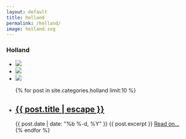 ```yaml
---
layout: default
title: holland
permalink: /holland/
image: holland.svg
---
```


<div class="row">
	<div class="country-header">
		<a class="back-explore glyphicon glyphicon-chevron-left" href="{{site.baseurl}}/continents/europe/"></a>
		<h3 class="country-heading">Holland</h3>
	</div>
</div>

<div class="">
	<ul class="country-stats-container">
		<li class=""><img class="" src="{{site.baseurl}}/assets/countries/hollandpop.svg"/></li>
		<li class=""><img class="" src="{{site.baseurl}}/assets/countries/hollandcap.svg"/></li>
		<li class=""><img class="" src="{{site.baseurl}}/assets/countries/hollandflag.svg"/></li>
	</ul>
	<ul class="post-list col-md-8 col-md-offset-2">
		{% for post in site.categories.holland limit:10 %}
			<li class='single-post'>
			    <h2><a class="post-link" href="{{ post.url | prepend: site.baseurl }}">{{ post.title | escape }}</a></h2>
				<span class="post-meta">{{ post.date | date: "%b %-d, %Y" }}</span>
				<span class="post-excerpt">{{ post.excerpt }} </span><a class="post-end-link" href="{{ post.url | prepend: site.baseurl }}"> Read on...</a>
			 </li>
		{% endfor %}
	</ul>
</div>